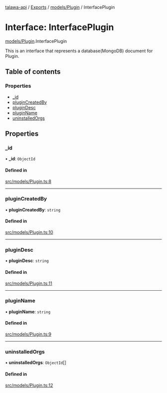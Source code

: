[talawa-api](../README.md) / [Exports](../modules.md) / [models/Plugin](../modules/models_Plugin.md) / InterfacePlugin

# Interface: InterfacePlugin

[models/Plugin](../modules/models_Plugin.md).InterfacePlugin

This is an interface that represents a database(MongoDB) document for Plugin.

## Table of contents

### Properties

- [\_id](models_Plugin.InterfacePlugin.md#_id)
- [pluginCreatedBy](models_Plugin.InterfacePlugin.md#plugincreatedby)
- [pluginDesc](models_Plugin.InterfacePlugin.md#plugindesc)
- [pluginName](models_Plugin.InterfacePlugin.md#pluginname)
- [uninstalledOrgs](models_Plugin.InterfacePlugin.md#uninstalledorgs)

## Properties

### \_id

• **\_id**: `ObjectId`

#### Defined in

[src/models/Plugin.ts:8](https://github.com/PalisadoesFoundation/talawa-api/blob/636e51c/src/models/Plugin.ts#L8)

___

### pluginCreatedBy

• **pluginCreatedBy**: `string`

#### Defined in

[src/models/Plugin.ts:10](https://github.com/PalisadoesFoundation/talawa-api/blob/636e51c/src/models/Plugin.ts#L10)

___

### pluginDesc

• **pluginDesc**: `string`

#### Defined in

[src/models/Plugin.ts:11](https://github.com/PalisadoesFoundation/talawa-api/blob/636e51c/src/models/Plugin.ts#L11)

___

### pluginName

• **pluginName**: `string`

#### Defined in

[src/models/Plugin.ts:9](https://github.com/PalisadoesFoundation/talawa-api/blob/636e51c/src/models/Plugin.ts#L9)

___

### uninstalledOrgs

• **uninstalledOrgs**: `ObjectId`[]

#### Defined in

[src/models/Plugin.ts:12](https://github.com/PalisadoesFoundation/talawa-api/blob/636e51c/src/models/Plugin.ts#L12)
